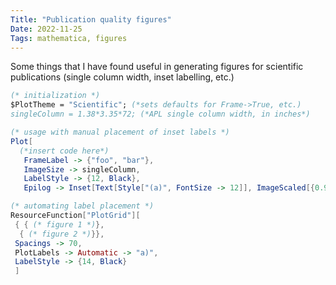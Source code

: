 ```yaml
---
Title: "Publication quality figures"
Date: 2022-11-25
Tags: mathematica, figures
---
```


Some things that I have found useful in generating figures for scientific publications (single column width, inset labelling, etc.)

```mathematica
(* initialization *)
$PlotTheme = "Scientific"; (*sets defaults for Frame->True, etc.)
singleColumn = 1.38*3.35*72; (*APL single column width, in inches*)

(* usage with manual placement of inset labels *)
Plot[
  (*insert code here*)
   FrameLabel -> {"foo", "bar"},
   ImageSize -> singleColumn, 
   LabelStyle -> {12, Black},
   Epilog -> Inset[Text[Style["(a)", FontSize -> 12]], ImageScaled[{0.9, 0.9}]]

(* automating label placement *)
ResourceFunction["PlotGrid"][
 { { (* figure 1 *)},
  { (* figure 2 *)}},
 Spacings -> 70,
 PlotLabels -> Automatic -> "a)",
 LabelStyle -> {14, Black}
 ]

 ```  